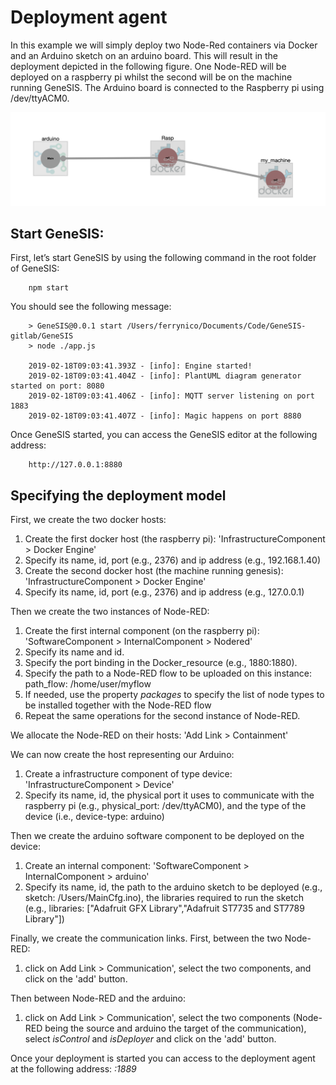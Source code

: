 # Deployment agent

In this example we will simply deploy two Node-Red containers via Docker and an Arduino sketch on an arduino board. This will result in the deployment depicted in the following figure.
One Node-RED will be deployed on a raspberry pi whilst the second will be on the machine running GeneSIS.
The Arduino board is connected to the Raspberry pi using /dev/ttyACM0.

![alt text](./images/architecture.png "Overall model")

## Start GeneSIS:

First, let’s start GeneSIS by using the following command in the root folder of GeneSIS:

        npm start

You should see the following message:

        > GeneSIS@0.0.1 start /Users/ferrynico/Documents/Code/GeneSIS-gitlab/GeneSIS
        > node ./app.js
        
        2019-02-18T09:03:41.393Z - [info]: Engine started!
        2019-02-18T09:03:41.404Z - [info]: PlantUML diagram generator started on port: 8080
        2019-02-18T09:03:41.406Z - [info]: MQTT server listening on port 1883
        2019-02-18T09:03:41.407Z - [info]: Magic happens on port 8880

Once GeneSIS started, you can access the GeneSIS editor at the following address:

        http://127.0.0.1:8880

## Specifying the deployment model

First, we create the two docker hosts:
1. Create the first docker host (the raspberry pi): 'InfrastructureComponent > Docker Engine'
2. Specify its name, id, port (e.g., 2376) and ip address (e.g., 192.168.1.40)
3. Create the second docker host (the machine running genesis): 'InfrastructureComponent > Docker Engine'
4. Specify its name, id, port (e.g., 2376) and ip address (e.g., 127.0.0.1)

Then we create the two instances of Node-RED:
1. Create the first internal component (on the raspberry pi): 'SoftwareComponent > InternalComponent > Nodered'
2. Specify its name and id.
3. Specify the port binding in the Docker_resource (e.g., 1880:1880).
4. Specify the path to a Node-RED flow to be uploaded on this instance: path_flow: /home/user/myflow
5. If needed, use the property _packages_ to specify the list of node types to be installed together with the Node-RED flow
6. Repeat the same operations for the second instance of Node-RED.

We allocate the Node-RED on their hosts: 'Add Link > Containment'

We can now create the host representing our Arduino:
1. Create a infrastructure component of type device: 'InfrastructureComponent > Device'
2. Specify its name, id, the physical port it uses to communicate with the raspberry pi (e.g., physical_port: /dev/ttyACM0), and the type of the device (i.e., device-type: arduino)

Then we create the arduino software component to be deployed on the device:
1. Create an internal component: 'SoftwareComponent > InternalComponent > arduino'
2. Specify its name, id, the path to the arduino sketch to be deployed (e.g., sketch: /Users/MainCfg.ino), the libraries required to run the sketch (e.g., libraries: ["Adafruit GFX Library","Adafruit ST7735 and ST7789 Library"])

Finally, we create the communication links. First, between the two Node-RED:
1. click on Add Link > Communication', select the two components, and click on the 'add' button.

Then between Node-RED and the arduino:
1. click on Add Link > Communication', select the two components (Node-RED being the source and arduino the target of the communication), select _isControl_ and _isDeployer_ and click on the 'add' button.

Once your deployment is started you can access to the deployment agent at the following address: _<ip-raspberry-pi>:1889_




